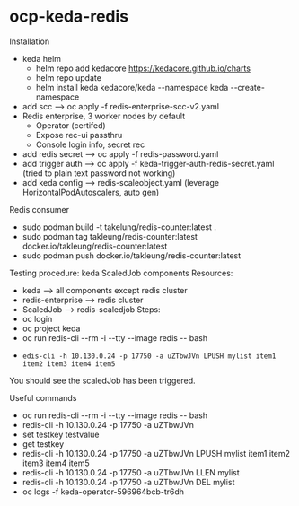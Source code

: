 # ocp-keda-redis
Installation
- keda helm
    - helm repo add kedacore https://kedacore.github.io/charts
    - helm repo update
    - helm install keda kedacore/keda --namespace keda --create-namespace
- add scc --> oc apply -f redis-enterprise-scc-v2.yaml
- Redis enterprise, 3 worker nodes by default
    - Operator (certifed)
    - Expose rec-ui passthru
    - Console login info, secret rec
- add redis secret --> oc apply -f redis-password.yaml
- add trigger auth --> oc apply -f keda-trigger-auth-redis-secret.yaml (tried to plain text password not working)
- add keda config --> redis-scaleobject.yaml (leverage HorizontalPodAutoscalers, auto gen)

Redis consumer
- sudo podman build -t takelung/redis-counter:latest .
- sudo podman tag takleung/redis-counter:latest docker.io/takleung/redis-counter:latest
- sudo podman push docker.io/takleung/redis-counter:latest

Testing procedure: keda ScaledJob components
Resources:
- keda --> all components except redis cluster
- redis-enterprise --> redis cluster
- ScaledJob --> redis-scaledjob
Steps:
- oc login
-  oc project keda
-   oc run redis-cli --rm -i --tty --image redis -- bash
-     edis-cli -h 10.130.0.24 -p 17750 -a uZTbwJVn LPUSH mylist item1 item2 item3 item4 item5
You should see the scaledJob has been triggered.

Useful commands
- oc run redis-cli --rm -i --tty --image redis -- bash
- redis-cli -h 10.130.0.24 -p 17750 -a uZTbwJVn
- set testkey testvalue
- get testkey
- redis-cli -h 10.130.0.24 -p 17750 -a uZTbwJVn LPUSH mylist item1 item2 item3 item4 item5
- redis-cli -h 10.130.0.24 -p 17750 -a uZTbwJVn LLEN mylist
- redis-cli -h 10.130.0.24 -p 17750 -a uZTbwJVn DEL mylist
- oc logs -f keda-operator-596964bcb-tr6dh


